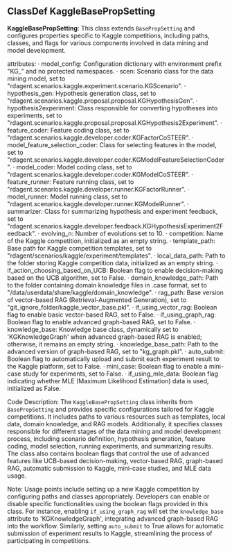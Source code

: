 ## ClassDef KaggleBasePropSetting
**KaggleBasePropSetting**: This class extends `BasePropSetting` and configures properties specific to Kaggle competitions, including paths, classes, and flags for various components involved in data mining and model development.

attributes:
· model_config: Configuration dictionary with environment prefix "KG_" and no protected namespaces.
· scen: Scenario class for the data mining model, set to "rdagent.scenarios.kaggle.experiment.scenario.KGScenario".
· hypothesis_gen: Hypothesis generation class, set to "rdagent.scenarios.kaggle.proposal.proposal.KGHypothesisGen".
· hypothesis2experiment: Class responsible for converting hypotheses into experiments, set to "rdagent.scenarios.kaggle.proposal.proposal.KGHypothesis2Experiment".
· feature_coder: Feature coding class, set to "rdagent.scenarios.kaggle.developer.coder.KGFactorCoSTEER".
· model_feature_selection_coder: Class for selecting features in the model, set to "rdagent.scenarios.kaggle.developer.coder.KGModelFeatureSelectionCoder".
· model_coder: Model coding class, set to "rdagent.scenarios.kaggle.developer.coder.KGModelCoSTEER".
· feature_runner: Feature running class, set to "rdagent.scenarios.kaggle.developer.runner.KGFactorRunner".
· model_runner: Model running class, set to "rdagent.scenarios.kaggle.developer.runner.KGModelRunner".
· summarizer: Class for summarizing hypothesis and experiment feedback, set to "rdagent.scenarios.kaggle.developer.feedback.KGHypothesisExperiment2Feedback".
· evolving_n: Number of evolutions set to 10.
· competition: Name of the Kaggle competition, initialized as an empty string.
· template_path: Base path for Kaggle competition templates, set to "rdagent/scenarios/kaggle/experiment/templates".
· local_data_path: Path to the folder storing Kaggle competition data, initialized as an empty string.
· if_action_choosing_based_on_UCB: Boolean flag to enable decision-making based on the UCB algorithm, set to False.
· domain_knowledge_path: Path to the folder containing domain knowledge files in .case format, set to "/data/userdata/share/kaggle/domain_knowledge".
· rag_path: Base version of vector-based RAG (Retrieval-Augmented Generation), set to "git_ignore_folder/kaggle_vector_base.pkl".
· if_using_vector_rag: Boolean flag to enable basic vector-based RAG, set to False.
· if_using_graph_rag: Boolean flag to enable advanced graph-based RAG, set to False.
· knowledge_base: Knowledge base class, dynamically set to 'KGKnowledgeGraph' when advanced graph-based RAG is enabled; otherwise, it remains an empty string.
· knowledge_base_path: Path to the advanced version of graph-based RAG, set to "kg_graph.pkl".
· auto_submit: Boolean flag to automatically upload and submit each experiment result to the Kaggle platform, set to False.
· mini_case: Boolean flag to enable a mini-case study for experiments, set to False.
· if_using_mle_data: Boolean flag indicating whether MLE (Maximum Likelihood Estimation) data is used, initialized as False.

Code Description: The `KaggleBasePropSetting` class inherits from `BasePropSetting` and provides specific configurations tailored for Kaggle competitions. It includes paths to various resources such as templates, local data, domain knowledge, and RAG models. Additionally, it specifies classes responsible for different stages of the data mining and model development process, including scenario definition, hypothesis generation, feature coding, model selection, running experiments, and summarizing results. The class also contains boolean flags that control the use of advanced features like UCB-based decision-making, vector-based RAG, graph-based RAG, automatic submission to Kaggle, mini-case studies, and MLE data usage.

Note: Usage points include setting up a new Kaggle competition by configuring paths and classes appropriately. Developers can enable or disable specific functionalities using the boolean flags provided in this class. For instance, enabling `if_using_graph_rag` will set the `knowledge_base` attribute to 'KGKnowledgeGraph', integrating advanced graph-based RAG into the workflow. Similarly, setting `auto_submit` to True allows for automatic submission of experiment results to Kaggle, streamlining the process of participating in competitions.
